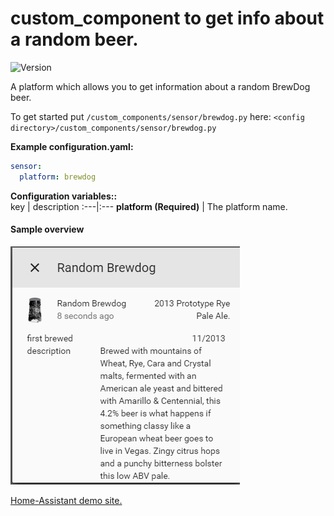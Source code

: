 # custom_component to get info about a random beer.
![Version](https://img.shields.io/badge/version-0.0.2-green.svg?style=for-the-badge)
  
A platform which allows you to get information about a random BrewDog beer.
  
To get started put `/custom_components/sensor/brewdog.py` here:
`<config directory>/custom_components/sensor/brewdog.py`  
  
**Example configuration.yaml:**
```yaml
sensor:
  platform: brewdog
```
**Configuration variables::**  
key | description
:---|:---
**platform (Required)** | The platform name.  
#### Sample overview
![Sample overview](overview.png)
  
[Home-Assistant demo site.](https://ha-test-brewdog.halfdecent.io/)
  
  
